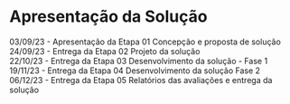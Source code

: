 # Apresentação da Solução

03/09/23 - Apresentação da Etapa 01
Concepção e proposta de solução
</br>
24/09/23 - Entrega da Etapa 02
Projeto da solução
</br>
22/10/23 - Entrega da Etapa 03
Desenvolvimento da solução - Fase 1
</br>
19/11/23 - Entrega da Etapa 04
Desenvolvimento da solução Fase 2
</br>
06/12/23 - Entrega da Etapa 05
Relatórios das avaliações e entrega da solução
